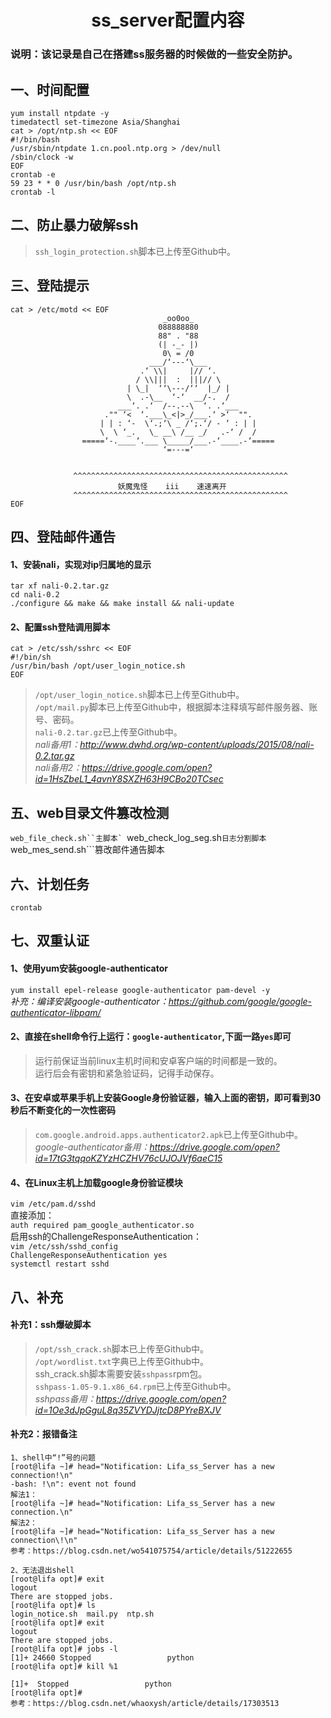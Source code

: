 # <center>ss_server配置内容<center>

### 说明：该记录是自己在搭建ss服务器的时候做的一些安全防护。

## 一、时间配置
    yum install ntpdate -y
    timedatectl set-timezone Asia/Shanghai
    cat > /opt/ntp.sh << EOF
    #!/bin/bash
    /usr/sbin/ntpdate 1.cn.pool.ntp.org > /dev/null
    /sbin/clock -w
    EOF
    crontab -e
    59 23 * * 0 /usr/bin/bash /opt/ntp.sh
    crontab -l

## 二、防止暴力破解ssh
> ```ssh_login_protection.sh```脚本已上传至Github中。

## 三、登陆提示
    cat > /etc/motd << EOF 
                                      _oo0oo_
                                     088888880
                                     88" . "88
                                     (| -_- |)
                                      0\ = /0
                                   ___/‘---‘\___
                                 .‘ \\|     |// ‘.
                                / \\|||  :  |||// \ 
                              | \_|  ‘‘\---/‘‘  |_/ |
                              \  .-\__  ‘-‘  __/-.  /
                            ___‘. .‘  /--.--\  ‘. .‘___
                         ."" ‘<  ‘.___\_<|>_/___.‘ >‘  "".
                        | | : ‘-  \‘.;‘\ _ /‘;.‘/ - ‘ : | |
                        \  \ ‘_.   \_ __\ /__ _/   .-‘ /  /
                    =====‘-.____‘.___ \_____/___.-‘____.-‘=====
                                      ‘=---=‘
      
      
                  ^^^^^^^^^^^^^^^^^^^^^^^^^^^^^^^^^^^^^^^^^^^^^^^^
                            妖魔鬼怪    iii    速速离开
                  ^^^^^^^^^^^^^^^^^^^^^^^^^^^^^^^^^^^^^^^^^^^^^^^^
    EOF

## 四、登陆邮件通告
#### 1、安装nali，实现对ip归属地的显示
    tar xf nali-0.2.tar.gz
    cd nali-0.2
    ./configure && make && make install && nali-update
#### 2、配置ssh登陆调用脚本
    cat > /etc/ssh/sshrc << EOF
    #!/bin/sh
    /usr/bin/bash /opt/user_login_notice.sh
    EOF

> ```/opt/user_login_notice.sh```脚本已上传至Github中。  
```/opt/mail.py```脚本已上传至Github中，根据脚本注释填写邮件服务器、账号、密码。  
```nali-0.2.tar.gz```已上传至Github中。  
*nali备用1：http://www.dwhd.org/wp-content/uploads/2015/08/nali-0.2.tar.gz*  
*nali备用2：https://drive.google.com/open?id=1HsZbeL1_4avnY8SXZH63H9CBo20TCsec*

## 五、web目录文件篡改检测
```web_file_check.sh``主脚本`
```web_check_log_seg.sh```日志分割脚本
```web_mes_send.sh```篡改邮件通告脚本

## 六、计划任务
```crontab```

## 七、双重认证
#### 1、使用yum安装google-authenticator  
```yum install epel-release google-authenticator pam-devel -y```  
*补充：编译安装google-authenticator：https://github.com/google/google-authenticator-libpam/*  
#### 2、直接在shell命令行上运行：```google-authenticator```,下面一路```yes```即可
> 运行前保证当前linux主机时间和安卓客户端的时间都是一致的。  
运行后会有密钥和紧急验证码，记得手动保存。
#### 3、在安卓或苹果手机上安装Google身份验证器，输入上面的密钥，即可看到30秒后不断变化的一次性密码
> ```com.google.android.apps.authenticator2.apk```已上传至Github中。  
*google-authenticator备用：https://drive.google.com/open?id=17tG3tqqoKZYzHCZHV76cUJOJVf6aeC15*  
#### 4、在Linux主机上加载google身份验证模块
```vim /etc/pam.d/sshd```  
直接添加：  
```auth required pam_google_authenticator.so```  
启用ssh的ChallengeResponseAuthentication：  
```vim /etc/ssh/sshd_config```  
```ChallengeResponseAuthentication yes```  
```systemctl restart sshd```  

## 八、补充
#### 补充1：ssh爆破脚本

> ```/opt/ssh_crack.sh```脚本已上传至Github中。  
```/opt/wordlist.txt```字典已上传至Github中。  
ssh_crack.sh脚本需要安装```sshpass```rpm包。  
```sshpass-1.05-9.1.x86_64.rpm```已上传至Github中。  
*sshpass备用：https://drive.google.com/open?id=1Oe3dJpGguL8q35ZVYDJjtcD8PYreBXJV*
#### 补充2：报错备注
    1、shell中“!”号的问题
    [root@lifa ~]# head="Notification: Lifa_ss_Server has a new connection!\n"
    -bash: !\n": event not found
    解法1：
    [root@lifa ~]# head="Notification: Lifa_ss_Server has a new connection.\n"
    解法2：
    [root@lifa ~]# head="Notification: Lifa_ss_Server has a new connection\!\n"
    参考：https://blog.csdn.net/wo541075754/article/details/51222655
    
    2、无法退出shell
    [root@lifa opt]# exit
    logout
    There are stopped jobs.
    [root@lifa opt]# ls
    login_notice.sh  mail.py  ntp.sh
    [root@lifa opt]# exit
    logout
    There are stopped jobs.
    [root@lifa opt]# jobs -l
    [1]+ 24660 Stopped                 python
    [root@lifa opt]# kill %1
    
    [1]+  Stopped                 python
    [root@lifa opt]# 
    参考：https://blog.csdn.net/whaoxysh/article/details/17303513



